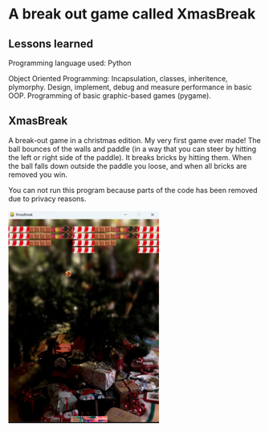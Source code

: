 # A break out game called XmasBreak

## Lessons learned

Programming language used: Python

Object Oriented Programming: Incapsulation, classes, inheritence, plymorphy. Design, implement, debug and measure performance in basic OOP. 
Programming of basic graphic-based games (pygame).

## XmasBreak
A break-out game in a christmas edition. My very first game ever made! The ball bounces of the walls and paddle (in a way that you can steer by hitting the left or right side of the paddle). It breaks bricks by hitting them. When the ball falls down outside the paddle you loose, and when all bricks are removed you win.

You can not run this program because parts of the code has been removed due to privacy reasons.

<img
  src="/xmasbreak.jpg"
  alt="Picture of the game in play"
  title="XmasBreak in play"
  style="display: inline-block; margin: 2px auto; max-width: 300px">



